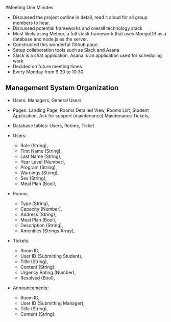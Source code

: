 #Meeting One Minutes

* Discussed the project outline in detail, read it aloud for all group members to hear.
* Discussed potential frameworks and overall technology stack
 * Most likely using Meteor, a full stack framework that uses MongoDB as a database and node.js as the server. 
* Constructed this wonderful Github page.
* Setup collaboration tools such as Slack and Asana
 * Slack is a chat application, Asana is an application used for scheduling work
* Decided on future meeting times
 * Every Monday from 9:30 to 10:30

## Management System Organization

* Users: Managers, General Users

* Pages: Landing Page, 
         Rooms Detailed View, 
         Rooms List, 
         Student Application, 
         Ask for support (maintenance)
         Maintenance Tickets,
          
* Database tables: Users, Rooms, Ticket
* Users: 
  * Role (String), 
  * First Name (String), 
  * Last Name (String), 
  * Year Level (Number), 
  * Program (String), 
  * Warnings (String),
  * Sex (String),
  * Meal Plan (Bool),
           
* Rooms: 
  * Type (String), 
  * Capacity (Number),
  * Address (String),
  * Meal Plan (Bool),
  * Description (String),      
  * Amenities (Strings Array),

* Tickets: 
  * Room ID,
  * User ID (Submitting Student),   
  * Title (String),
  * Content (String),
  * Urgency Rating (Number),
  * Resolved (Bool),

* Announcements: 
  * Room ID,
  * User ID (Submitting Manager),
  * Title (String),
  * Content (String),
                
